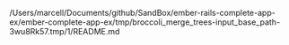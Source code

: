 /Users/marcell/Documents/github/SandBox/ember-rails-complete-app-ex/ember-complete-app-ex/tmp/broccoli_merge_trees-input_base_path-3wu8Rk57.tmp/1/README.md